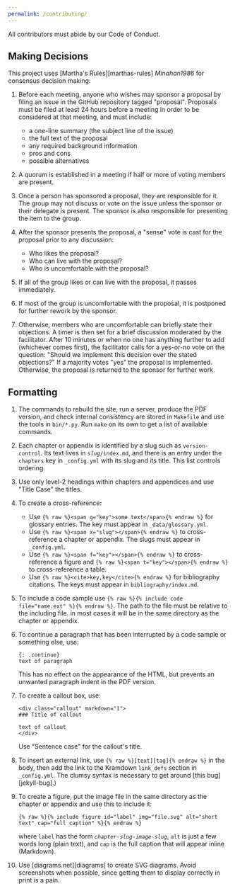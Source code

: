 ```yaml
---
permalink: /contributing/
---
```


All contributors must abide by our Code of Conduct.

## Making Decisions

This project uses [Martha's Rules][marthas-rules] <cite>Minahan1986</cite> for consensus decision making:

1.  Before each meeting, anyone who wishes may sponsor a proposal by filing an issue in the GitHub repository tagged "proposal".
    Proposals must be filed at least 24 hours before a meeting in order to be considered at that meeting, and must include:
    -   a one-line summary (the subject line of the issue)
    -   the full text of the proposal
    -   any required background information
    -   pros and cons
    -   possible alternatives

2.  A quorum is established in a meeting if half or more of voting members are present.

3.  Once a person has sponsored a proposal, they are responsible for it.
    The group may not discuss or vote on the issue unless the sponsor or their delegate is present.
    The sponsor is also responsible for presenting the item to the group.

4.  After the sponsor presents the proposal,
    a "sense" vote is cast for the proposal prior to any discussion:
    -   Who likes the proposal?
    -   Who can live with the proposal?
    -   Who is uncomfortable with the proposal?

5.  If all of the group likes or can live with the proposal,
    it passes immediately.

6.  If most of the group is uncomfortable with the proposal,
    it is postponed for further rework by the sponsor.

7.  Otherwise,
    members who are uncomfortable can briefly state their objections.
    A timer is then set for a brief discussion moderated by the facilitator.
    After 10 minutes or when no one has anything further to add (whichever comes first),
    the facilitator calls for a yes-or-no vote on the question:
    "Should we implement this decision over the stated objections?"
    If a majority votes "yes" the proposal is implemented.
    Otherwise, the proposal is returned to the sponsor for further work.

## Formatting

1.  The commands to rebuild the site, run a server, produce the PDF
    version, and check internal consistency are stored in `Makefile`
    and use the tools in `bin/*.py`. Run `make` on its own to get a list
    of available commands.

1.  Each chapter or appendix is identified by a slug such as `version-control`.
    Its text lives in <code><em>slug</em>/index.md</code>, and there is an entry
    under the `chapters` key in `_config.yml` with its slug and its title. This
    list controls ordering.

1.  Use only level-2 headings within chapters and appendices
    and use "Title Case" the titles.

1.  To create a cross-reference:
    -   Use `{% raw %}<span g="key">some text</span>{% endraw %}` for glossary entries.
        The key must appear in `_data/glossary.yml`.
    -   Use `{% raw %}<span x="slug"></span>{% endraw %}` to cross-reference a chapter or appendix.
        The slugs must appear in `_config.yml`.
    -   Use `{% raw %}<span f="key"></span>{% endraw %}` to cross-reference a figure
        and `{% raw %}<span t="key"></span>{% endraw %}` to cross-reference a table.
    -   Use `{% raw %}<cite>key,key</cite>{% endraw %}` for bibliography citations.
        The keys must appear in `bibliography/index.md`.

1.  To include a code sample use
    `{% raw %}{% include code file="name.ext" %}{% endraw %}`.
    The path to the file must be relative to the including file. in most
    cases it will be in the same directory as the chapter or appendix.

1.  To continue a paragraph that has been interrupted by a code sample
    or something else, use:

    ```
    {: .continue}
    text of paragraph
    ```

    This has no effect on the appearance of the HTML, but prevents an
    unwanted paragraph indent in the PDF version.

1.  To create a callout box, use:

    ```
    <div class="callout" markdown="1">
    ### Title of callout

    text of callout
    </div>
    ```

    Use "Sentence case" for the callout's title.

1.  To insert an external link, use `{% raw %}[text][tag]{% endraw %}`
    in the body, then add the link to the Kramdown `link_defs` section
    in `_config.yml`. The clumsy syntax is necessary to get around
    [this bug][jekyll-bug].)

1.  To create a figure, put the image file in the same directory as
    the chapter or appendix and use this to include it:

    ```
    {% raw %}{% include figure id="label" img="file.svg" alt="short text" cap="full caption" %}{% endraw %}
    ```

    where `label` has the form <code><em>chapter-slug</em>-<em>image-slug</em></code>,
    `alt` is just a few words long (plain text),
    and `cap` is the full caption that will appear inline (Markdown).

1.  Use [diagrams.net][diagrams] to create SVG diagrams.
    Avoid screenshots when possible,
    since getting them to display correctly in print is a pain.

